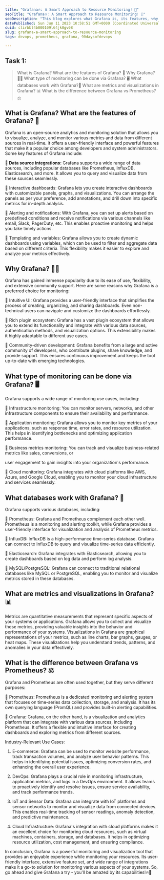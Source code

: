 ```yaml
---
title: "Grafana🔥: A Smart Approach to Resource Monitoring! 🎉"
seoTitle: "Grafana🔥: A Smart Approach to Resource Monitoring! 🎉"
seoDescription: "This blog explores what Grafana is, its features, why it's a preferred choice, the types of monitoring it offers, compatible databases, metrics, visualizati"
datePublished: Sun Jun 11 2023 10:58:51 GMT+0000 (Coordinated Universal Time)
cuid: clirbbl4b000109l64jk0gv08
slug: grafana-a-smart-approach-to-resource-monitoring
tags: devops, prometheus, grafana, 90daysofdevops

---
```


## Task 1:

> What is Grafana? What are the features of Grafana? 🤔 Why Grafana? 🤷‍♂️ What type of monitoring can be done via Grafana? 🖥️ What databases work with Grafana?💽 What are metrics and visualizations in Grafana? 📊 What is the difference between Grafana vs Prometheus? ⚖️

## What is Grafana? What are the features of Grafana? 🤔

Grafana is an open-source analytics and monitoring solution that allows you to visualize, analyze, and monitor various metrics and data from different sources in real-time. It offers a user-friendly interface and powerful features that make it a popular choice among developers and system administrators. Some key features of Grafana include:

**🔹 Data source integrations:** Grafana supports a wide range of data sources, including popular databases like Prometheus, InfluxDB, Elasticsearch, and more. It allows you to query and visualize data from these sources seamlessly.

🔹 Interactive dashboards: Grafana lets you create interactive dashboards with customizable panels, graphs, and visualizations. You can arrange the panels as per your preference, add annotations, and drill down into specific metrics for in-depth analysis.

🔹 Alerting and notifications: With Grafana, you can set up alerts based on predefined conditions and receive notifications via various channels like email, Slack, PagerDuty, etc. This enables proactive monitoring and helps you take timely actions.

🔹 Templating and variables: Grafana allows you to create dynamic dashboards using variables, which can be used to filter and aggregate data based on different criteria. This flexibility makes it easier to explore and analyze your metrics effectively.

## Why Grafana? 🤷‍♂️

Grafana has gained immense popularity due to its ease of use, flexibility, and extensive community support. Here are some reasons why Grafana is a preferred choice for monitoring:

🔹 Intuitive UI: Grafana provides a user-friendly interface that simplifies the process of creating, organizing, and sharing dashboards. Even non-technical users can navigate and customize the dashboards effortlessly.

🔹 Rich plugin ecosystem: Grafana has a vast plugin ecosystem that allows you to extend its functionality and integrate with various data sources, authentication methods, and visualization options. This extensibility makes it highly adaptable to different use cases.

🔹 Community-driven development: Grafana benefits from a large and active community of developers, who contribute plugins, share knowledge, and provide support. This ensures continuous improvement and keeps the tool up-to-date with emerging technologies.

## What type of monitoring can be done via Grafana? 🖥️

Grafana supports a wide range of monitoring use cases, including:

🔹 Infrastructure monitoring: You can monitor servers, networks, and other infrastructure components to ensure their availability and performance.

🔹 Application monitoring: Grafana allows you to monitor key metrics of your applications, such as response time, error rates, and resource utilization. This helps in identifying bottlenecks and optimizing application performance.

🔹 Business metrics monitoring: You can track and visualize business-related metrics like sales, conversions, or

user engagement to gain insights into your organization's performance.

🔹 Cloud monitoring: Grafana integrates with cloud platforms like AWS, Azure, and Google Cloud, enabling you to monitor your cloud infrastructure and services seamlessly.

## What databases work with Grafana? 💽

Grafana supports various databases, including:

🔹 Prometheus: Grafana and Prometheus complement each other well. Prometheus is a monitoring and alerting toolkit, while Grafana provides a user-friendly interface for visualization and analysis of Prometheus metrics.

🔹 InfluxDB: InfluxDB is a high-performance time-series database. Grafana can connect to InfluxDB to query and visualize time-series data efficiently.

🔹 Elasticsearch: Grafana integrates with Elasticsearch, allowing you to create dashboards based on log data and perform log analysis.

🔹 MySQL/PostgreSQL: Grafana can connect to traditional relational databases like MySQL or PostgreSQL, enabling you to monitor and visualize metrics stored in these databases.

## What are metrics and visualizations in Grafana? 📊

Metrics are quantitative measurements that represent specific aspects of your systems or applications. Grafana allows you to collect and visualize these metrics, providing valuable insights into the behavior and performance of your systems. Visualizations in Grafana are graphical representations of your metrics, such as line charts, bar graphs, gauges, or heat maps. These visualizations help you understand trends, patterns, and anomalies in your data effectively.

## What is the difference between Grafana vs Prometheus? ⚖️

Grafana and Prometheus are often used together, but they serve different purposes:

🔹 Prometheus: Prometheus is a dedicated monitoring and alerting system that focuses on time-series data collection, storage, and analysis. It has its own querying language (PromQL) and provides built-in alerting capabilities.

🔹 Grafana: Grafana, on the other hand, is a visualization and analytics platform that can integrate with various data sources, including Prometheus. It offers a flexible and intuitive interface for creating dashboards and exploring metrics from different sources.

Industry-Relevant Use Cases:

1. E-commerce: Grafana can be used to monitor website performance, track transaction volumes, and analyze user behavior patterns. This helps in identifying potential issues, optimizing conversion rates, and enhancing the overall user experience.
    
2. DevOps: Grafana plays a crucial role in monitoring infrastructure, application metrics, and logs in a DevOps environment. It allows teams to proactively identify and resolve issues, ensure service availability, and track performance trends.
    
3. IoT and Sensor Data: Grafana can integrate with IoT platforms and sensor networks to monitor and visualize data from connected devices. This enables real-time tracking of sensor readings, anomaly detection, and predictive maintenance.
    
4. Cloud Infrastructure: Grafana's integration with cloud platforms makes it an excellent choice for monitoring cloud resources, such as virtual machines, containers, storage, and databases. It helps in optimizing resource utilization, cost management, and ensuring compliance.
    

In conclusion, Grafana is a powerful monitoring and visualization tool that provides an enjoyable experience while monitoring your resources. Its user-friendly interface, extensive feature set, and wide range of integrations make it a go-to solution for monitoring various aspects of your systems. So, go ahead and give Grafana a try - you'll be amazed by its capabilities!🔥🎉